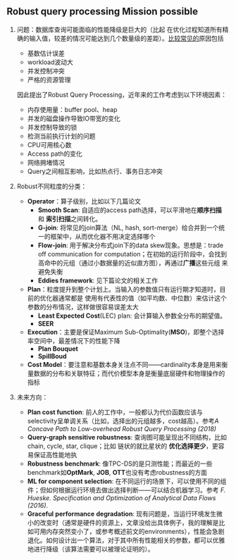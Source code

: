 ## Robust query processing Mission possible

1. 问题：数据库查询可能面临的性能降级是巨大的（比起 在优化过程知道所有精确的输入值，较差的情况可能达到几个数量级的差距）。[比较常见的](https://www.dagstuhl.de/en/program/calendar/semhp/?semnr=10381)原因包括

   - 基数估计误差
   - workload波动大
   - 并发控制冲突
   - 严格的资源管理

   因此提出了Robust Query Processing，近年来的工作考虑到以下环境因素：

   - 内存使用量：buffer pool、heap
   - 并发的磁盘操作导致IO带宽的变化
   - 并发控制导致的锁
   - 检测当前执行计划的问题
   - CPU可用核心数
   - Access path的变化
   - 网络拥堵情况
   - Query之间相互影响，比如热点行、事务日志冲突

2. Robust不同粒度的分类：
   - **Operator**：算子级别，比如以下几篇论文
     - **Smooth Scan**: 自适应的access path选择，可以平滑地在**顺序扫描** 和 **索引扫描**之间转化。
     - **G-join**: 将常见的join算法（NL, hash, sort-merge）给合并到一个统一的框架中，从而优化器不用决定选择哪个
     - **Flow-join**: 用于解决分布式join下的data skew现象。思想是：trade off communication for computation；在初始的运行阶段中，会找到高命中的元组（通过小数据量的近似直方图），再通过**广播**这些元组 来避免失衡
     - **Eddies framework**: 见下篇论文的相关工作
   - **Plan**：粒度提升到整个计划上。当输入的参数值只有运行期才知道时，目前的优化器通常都是 使用有代表性的值（如平均数、中位数）来估计这个参数的分布情况，这样做很容易误差太大
     - **Least Expected Cost**(LEC) plan: 会计算输入参数全分布的期望值。
     - **SEER**
   - **Execution**：主要是保证Maximum Sub-Optimality(**MSO**)，即整个选择率空间中，最差情况下的性能下降
     - **Plan Bouquet**
     - **SpillBoud**
   - **Cost Model**：要注意和基数本身关注点不同——cardinality本身是用来衡量数据的分布和关联特征；而代价模型本身是衡量底层硬件和物理操作的指标

3. 未来方向：
   - **Plan cost function**: 前人的工作中，一般都认为代价函数应该与selectivity呈单调关系（比如，选择出的元组越多，cost越高）。参考*A Concave Path to Low-overhead Robust Query Processing (2018)*
   - **Query-graph sensitive robustness**: 查询图可能呈现出不同结构，比如chain, cycle, star, clique；比如 链状的就比星状的 **优化选择更少**，更容易保证高性能地执
   - **Robustness benchmark**: 像TPC-DS的是只测性能；而最近的一些benchmark如**OptMark**, **JOB**, **OTT**也没有考虑robustness的方面
   - **ML for component selection**: 在不同运行的场景下，可以使用不同的组件；但如何根据运行环境去做出选择判断——可以结合机器学习。参考 *F. Hueske. Specification and Optimization of Analytical Data Flows (2016)*.
   - **Graceful** **performance** **degradation**: 现有问题是，当运行环境发生微小的改变时（通常是硬件的资源上，文章没给出具体例子，我的理解是比如可用内存突然变小了，或参考概述前文的environments），性能会急剧退化。如何设计出一个算法，对于其中所有性能相关的参数，都可以优雅地进行降级（该算法需要可以被理论证明的）。